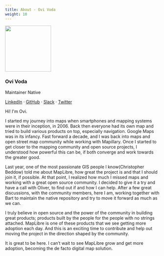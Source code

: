 ```yaml
---
title: About - Ovi Voda
weight: 10
---
```


<div class="text-center mb-5">
    <img
        src="https://avatars.githubusercontent.com/u/5989047?v=4"
        width="150"
        class="rounded-circle mt-3"
    />
    <h3 class="m-3">Ovi Voda</h3>
    <p>Maintainer Native</p>
    <p><a href="https://www.linkedin.com/in/oviv/">LinkedIn</a> · <a href="https://github.com/ovivoda">GitHub</a> · <a href="https://osmus.slack.com/team/U04E0MYLJHE">Slack</a> · <a href="https://twitter.com/OvidiuVoda">Twitter</a> 
</div>

Hi! I'm Ovi.

I started my journey into maps when smartphones and mapping systems were in their inception, in 2006. Back then everyone had its own map and tried to build various products on top, especially navigation. Google Maps was in its infancy.
Fast forward a decade, and I was back into maps and open street map community while working with Mapillary. Once I started to get closer to the mapping community and open source projects, I understood how powerful this can be, if both converge and work towards the greater good. 

Last year, one of the most passionate GIS people I know(Christopher Beddow) told me about MapLibre, how great the project is and that I should join it, if possible. At that point, I realized how much I missed maps and working with a great open source community. I decided to give it a try and have a call with Oliver, to find out if and how I can help. After a few great discussions, with the community members, here I am, working together with Bart to maintain the native repository and try to move it forward as much as we can. 

I truly believe in open source and the power of the community in building great products; products built by the people for the people with no strings attached. MapLibre is one of these products that we see getting more adoption each day. And this is an exciting time to contribute and help out moving the project in the direction shaped by the community.  

It is great to be here. I can’t wait to see MapLibre grow and get more adoption, becoming the de facto digital map solution. 


